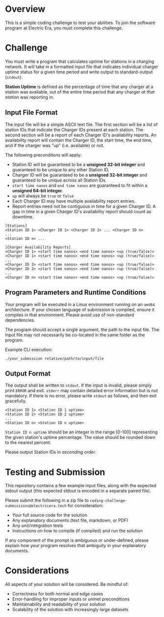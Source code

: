 # Overview

This is a simple coding challenge to test your abilities. To join the software program at Electric Era, you must complete this challenge. 

# Challenge

You must write a program that calculates uptime for stations in a charging network. It will take in a formatted input file that indicates individual charger uptime status for a given time period and write output to standard-output (`stdout`). 

**Station Uptime** is defined as the percentage of time that any charger at a station was available, out of the entire time period that any charger *at that station* was reporting in.

## Input File Format

The input file will be a simple ASCII text file. The first section will be a list of station IDs that indicate the Charger IDs present at each station. The second section will be a report of each Charger ID's availability reports. An availability report will contain the Charger ID, the start time, the end time, and if the charger was "up" (i.e. available) or not.

The following preconditons will apply:

* Station ID will be guaranteed to be a **unsigned 32-bit integer** and guaranteed to be unique to any other Station ID.
* Charger ID will be guaranteed to be a **unsigned 32-bit integer** and guaranteed to be unique across all Station IDs.
* `start time nanos` and `end time nanos` are guaranteed to fit within a **unsigned 64-bit integer**.
* `up` will always be `true` or `false`
* Each Charger ID may have multiple availability report entries.
* Report entries need not be contiguous in time for a given Charger ID. A gap in time in a given Charger ID's availability report should count as downtime.

```
[Stations]
<Station ID 1> <Charger ID 1> <Charger ID 2> ... <Charger ID n>
...
<Station ID n> ...

[Charger Availability Reports]
<Charger ID 1> <start time nanos> <end time nanos> <up (true/false)>
<Charger ID 1> <start time nanos> <end time nanos> <up (true/false)>
...
<Charger ID 2> <start time nanos> <end time nanos> <up (true/false)>
<Charger ID 2> <start time nanos> <end time nanos> <up (true/false)>
...
<Charger ID n> <start time nanos> <end time nanos> <up (true/false)>
```

## Program Parameters and Runtime Conditions

Your program will be executed in a Linux environment running on an `amd64` architecture. If your chosen language of submission is compiled, ensure it compiles in that environment. Please avoid use of non-standard dependencies. 

The program should accept a single argument, the path to the input file. The input file may not necessarily be co-located in the same folder as the program.

Example CLI execution:
```
./your_submission relative/path/to/input/file
```

## Output Format

The output shall be written to `stdout`. If the input is invalid, please simply print `ERROR` and exit. `stderr` may contain detailed error information but is not mandatory. If there is no error, please write `stdout` as follows, and then exit gracefully.

```
<Station ID 1> <Station ID 1 uptime>
<Station ID 2> <Station ID 2 uptime>
...
<Station ID n> <Station ID n uptime>
```

`Station ID n uptime` should be an integer in the range [0-100] representing the given station's uptime percentage. The value should be rounded down to the nearest percent.

Please output Station IDs in *ascending order*.

# Testing and Submission 

This repository contains a few example input files, along with the expected stdout output (this expected stdout is encoded in a separate paired file).

Please submit the following in a zip file to `coding-challenge-submissions@electricera.tech` for consideration:
* Your full source code for the solution
* Any explanatory documents (text file, markdown, or PDF)
* Any unit/integration tests
* Instructions on how to compile (if compiled) and run the solution 

If any component of the prompt is ambiguous or under-defined, please explain how your program resolves that ambiguity in your explanatory documents.

# Considerations

All aspects of your solution will be considered. Be mindful of:
* Correctness for both normal and edge cases
* Error-handling for improper inputs or unmet preconditions
* Maintainability and readability of your solution
* Scalability of the solution with increasingly large datasets